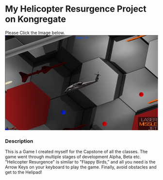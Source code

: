 # My Helicopter Resurgence Project on Kongregate
Please Click the Image below.
[![My Helicopter Resurgence](main.jpg)](https://www.kongregate.com/games/supracharger1/helicopter-resurgence)

### Description
This is a Game I created myself for the Capstone of all the classes. The game went through multiple stages of development Alpha, Beta etc. "Helicopter Resurgence" is similar to "Flappy Birds," and all you need is the Arrow Keys on your keyboard to play the game. Finally, avoid obstacles and get to the Helipad!